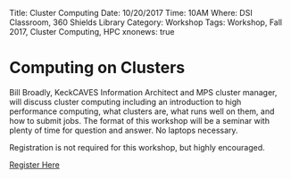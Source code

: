 Title: Cluster Computing
Date: 10/20/2017
Time: 10AM
Where: DSI Classroom, 360 Shields Library
Category: Workshop
Tags: Workshop, Fall 2017, Cluster Computing, HPC
xnonews: true

# Computing on Clusters

Bill Broadly, KeckCAVES Information Architect and MPS cluster manager, will discuss cluster computing including an introduction to high performance computing, what clusters are, what runs well on them, and how to submit jobs. The format of this workshop will be a seminar with plenty of time for question and answer. No laptops necessary.

Registration is not required for this workshop, but highly encouraged.

[Register Here](https://www.eventbrite.com/e/dsi-workshop-oct-20-computing-on-clusters-tickets-38741180915)